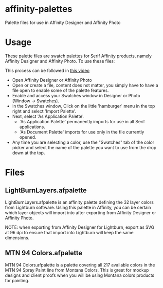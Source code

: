 # affinity-palettes
Palette files for use in Affinity Designer and Affinity Photo

# Usage
These palette files are swatch palettes for Serif Affinity products, namely Affinity Designer and Affinity Photo.  To use these files:

This process can be followed in [this video](https://www.youtube.com/watch?v=6V-FnUimdWI&t=115s)

* Open Affinity Designer or Affinity Photo
* Open or create a file, content does not matter, you simply have to have a file open to enable some of the palette features.
* Enable and access your Swatches window in Designer or Photo (Window -> Swatches).
* In the Swatches window, Click on the little 'hamburger' menu in the top right and select 'Import Palette'.
* Next, select 'As Application Palette'.
  * 'As Application Palette' permanently imports for use in all Serif applications.
  * 'As Document Palette' imports for use only in the file currently opened.
* Any time you are selecting a color, use the "Swatches" tab of the color picker and select the name of the palette you want to use from the drop down at the top.

# Files
## LightBurnLayers.afpalette
LightBurnLayers.afpalette is an affinity palette defining the 32 layer colors from Lightburn software.  Using this palette in Affinity, you can be certain which layer objects will import into after exporting from Affinity Designer or Affinity Photo.

NOTE: when exporting from Affinity Designer for Lightburn, export as SVG at 96 dpi to ensure that import into Lightburn will keep the same dimensions.

## MTN 94 Colors.afpalette
MTN 94 Colors.afpalette is a palette covering all 217 available colors in the MTN 94 Spray Paint line from Montana Colors.  This is great for mockup designs and client proofs when you will be using Montana colors products for painting.

